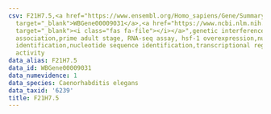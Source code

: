 ```yaml
---
csv: F21H7.5,<a href="https://www.ensembl.org/Homo_sapiens/Gene/Summary?db=core;g=WBGene00009031"
  target="_blank">WBGene00009031</a>,<a href="https://www.ncbi.nlm.nih.gov/pubmed/30894454"
  target="_blank"><i class="fas fa-file"></i></a>",genetic interference,functional
  association,prime adult stage, RNA-seq assay, hsf-1 overexpression,nucleotide sequence
  identification,nucleotide sequence identification,transcriptional regulation,up-regulates
  activity
data_alias: F21H7.5
data_id: WBGene00009031
data_numevidence: 1
data_species: Caenorhabditis elegans
data_taxid: '6239'
title: F21H7.5
---
```

